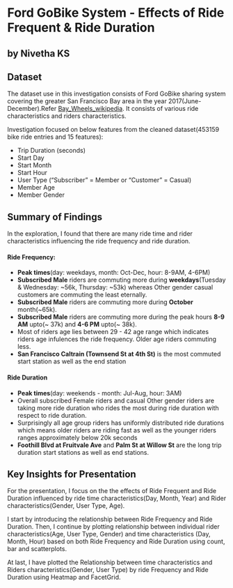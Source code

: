 # Ford GoBike System - Effects of Ride Frequent & Ride Duration
## by Nivetha KS


## Dataset

The dataset use in this investigation consists of Ford GoBike sharing system covering the greater San Francisco Bay area in the year 2017(June-December).Refer [Bay_Wheels_wikipedia](https://en.wikipedia.org/wiki/Bay_Wheels). It consists of various ride characteristics and riders characteristics.

Investigation focused on below features from the cleaned dataset(453159 bike ride entries and 15 features):

- Trip Duration (seconds)
- Start Day
- Start Month
- Start Hour
- User Type (“Subscriber” = Member or “Customer” = Casual)
- Member Age
- Member Gender


## Summary of Findings

In the exploration, I found that there are many ride time and rider characteristics influencing the ride frequency and ride duration.

#### Ride Frequency:
- **Peak times**(day: weekdays, month: Oct-Dec, hour: 8-9AM, 4-6PM)
- **Subscribed Male** riders are commuting more during **weekdays**(Tuesday & Wednesday: ~56k, Thursday: ~53k) whereas Other gender casual customers are commuting the least eternally.
- **Subscribed Male** riders are commuting more during **October** month(~65k).
- **Subscribed Male** riders are commuting more during the peak hours **8-9 AM** upto(~ 37k) and **4-6 PM** upto(~ 38k).
- Most of riders age lies between 29 - 42 age range which indicates riders age infulences the ride frequency. Older age riders commuting less.
- **San Francisco Caltrain (Townsend St at 4th St)** is the most commuted start station as well as the end station

#### Ride Duration
- **Peak times**(day: weekends - month: Jul-Aug, hour: 3AM)
- Overall subscribed Female riders and casual Other gender riders are taking more ride duration who rides the most during ride duration with respect to ride duration.
- Surprisingly all age group riders has uniformly distributed ride durations which means older riders are riding fast as well as the younger riders ranges approximately below 20k seconds
- **Foothill Blvd at Fruitvale Ave** and **Palm St at Willow St** are the long trip duration start stations as well as end stations.

## Key Insights for Presentation

For the presentation, I focus on the the effects of Ride Frequent and Ride Duration influenced by ride time characteristics(Day, Month, Year) and Rider characteristics(Gender, User Type, Age).

I start by introducing the relationship between Ride Frequency and Ride Duration. Then, I continue by plotting relationship between individual rider characteristics(Age, User Type, Gender) and time characteristics (Day, Month, Hour) based on both Ride Frequency and Ride Duration using count, bar and scatterplots.

At last, I have plotted the Relationship between time characteristics and Riders characteristics(Gender, User Type) by ride Frequency and Ride Duration using Heatmap and FacetGrid.

